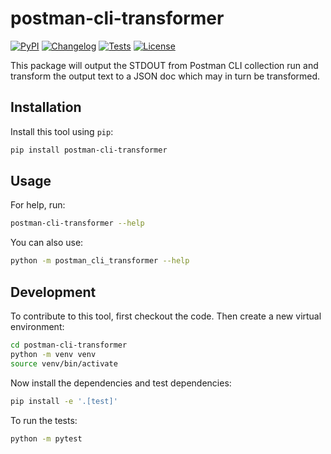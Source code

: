 # postman-cli-transformer

[![PyPI](https://img.shields.io/pypi/v/postman-cli-transformer.svg)](https://pypi.org/project/postman-cli-transformer/)
[![Changelog](https://img.shields.io/github/v/release/cerdmann/postman-cli-transformer?include_prereleases&label=changelog)](https://github.com/cerdmann/postman-cli-transformer/releases)
[![Tests](https://github.com/cerdmann/postman-cli-transformer/actions/workflows/test.yml/badge.svg)](https://github.com/cerdmann/postman-cli-transformer/actions/workflows/test.yml)
[![License](https://img.shields.io/badge/license-Apache%202.0-blue.svg)](https://github.com/cerdmann/postman-cli-transformer/blob/master/LICENSE)

This package will output the STDOUT from Postman CLI collection run and transform the output text to a JSON doc which may in turn be transformed.

## Installation

Install this tool using `pip`:
```bash
pip install postman-cli-transformer
```
## Usage

For help, run:
```bash
postman-cli-transformer --help
```
You can also use:
```bash
python -m postman_cli_transformer --help
```
## Development

To contribute to this tool, first checkout the code. Then create a new virtual environment:
```bash
cd postman-cli-transformer
python -m venv venv
source venv/bin/activate
```
Now install the dependencies and test dependencies:
```bash
pip install -e '.[test]'
```
To run the tests:
```bash
python -m pytest
```
